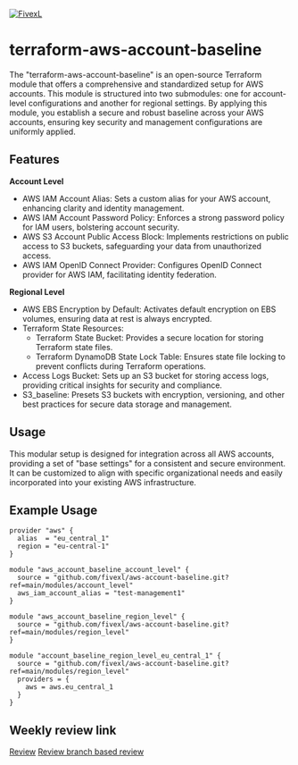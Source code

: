 [![FivexL](https://releases.fivexl.io/fivexlbannergit.jpg)](https://fivexl.io/)

# terraform-aws-account-baseline
The "terraform-aws-account-baseline" is an open-source Terraform module that offers a comprehensive and standardized setup for AWS accounts. This module is structured into two submodules: one for account-level configurations and another for regional settings. By applying this module, you establish a secure and robust baseline across your AWS accounts, ensuring key security and management configurations are uniformly applied.

## Features
**Account Level**
- AWS IAM Account Alias: Sets a custom alias for your AWS account, enhancing clarity and identity management.
- AWS IAM Account Password Policy: Enforces a strong password policy for IAM users, bolstering account security.
- AWS S3 Account Public Access Block: Implements restrictions on public access to S3 buckets, safeguarding your data from unauthorized access.
- AWS IAM OpenID Connect Provider: Configures OpenID Connect provider for AWS IAM, facilitating identity federation.
  
**Regional Level**
- AWS EBS Encryption by Default: Activates default encryption on EBS volumes, ensuring data at rest is always encrypted.
- Terraform State Resources:
  - Terraform State Bucket: Provides a secure location for storing Terraform state files.
  - Terraform DynamoDB State Lock Table: Ensures state file locking to prevent conflicts during Terraform operations.
- Access Logs Bucket: Sets up an S3 bucket for storing access logs, providing critical insights for security and compliance.
- S3_baseline: Presets S3 buckets with encryption, versioning, and other best practices for secure data storage and management.

## Usage
This modular setup is designed for integration across all AWS accounts, providing a set of "base settings" for a consistent and secure environment. It can be customized to align with specific organizational needs and easily incorporated into your existing AWS infrastructure.

## Example Usage
```hcl
provider "aws" {
  alias  = "eu_central_1"
  region = "eu-central-1"
}

module "aws_account_baseline_account_level" {
  source = "github.com/fivexl/aws-account-baseline.git?ref=main/modules/account_level"
  aws_iam_account_alias = "test-management1"
}

module "aws_account_baseline_region_level" {
  source = "github.com/fivexl/aws-account-baseline.git?ref=main/modules/region_level"
}

module "account_baseline_region_level_eu_central_1" {
  source = "github.com/fivexl/aws-account-baseline.git?ref=main/modules/region_level"
  providers = {
    aws = aws.eu_central_1
  }
}
```

## Weekly review link
[Review](https://github.com/fivexl/terraform-aws-account-baseline/compare/main@%7B7day%7D...main)
[Review branch based review](https://github.com/fivexl/terraform-aws-account-baseline/compare/review...main)
